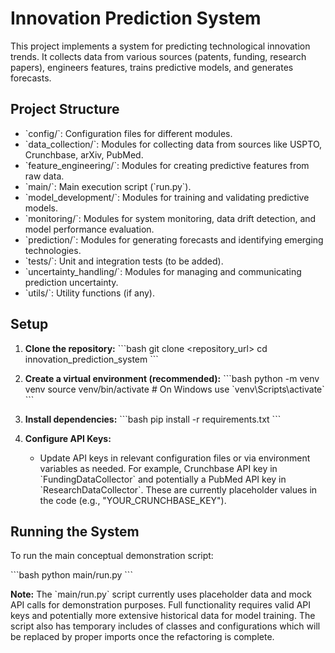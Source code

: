 # Innovation Prediction System

This project implements a system for predicting technological innovation trends.
It collects data from various sources (patents, funding, research papers),
engineers features, trains predictive models, and generates forecasts.

## Project Structure

- \`config/\`: Configuration files for different modules.
- \`data_collection/\`: Modules for collecting data from sources like USPTO, Crunchbase, arXiv, PubMed.
- \`feature_engineering/\`: Modules for creating predictive features from raw data.
- \`main/\`: Main execution script (\`run.py\`).
- \`model_development/\`: Modules for training and validating predictive models.
- \`monitoring/\`: Modules for system monitoring, data drift detection, and model performance evaluation.
- \`prediction/\`: Modules for generating forecasts and identifying emerging technologies.
- \`tests/\`: Unit and integration tests (to be added).
- \`uncertainty_handling/\`: Modules for managing and communicating prediction uncertainty.
- \`utils/\`: Utility functions (if any).

## Setup

1.  **Clone the repository:**
    \`\`\`bash
    git clone <repository_url>
    cd innovation_prediction_system
    \`\`\`

2.  **Create a virtual environment (recommended):**
    \`\`\`bash
    python -m venv venv
    source venv/bin/activate  # On Windows use \`venv\Scripts\activate\`
    \`\`\`

3.  **Install dependencies:**
    \`\`\`bash
    pip install -r requirements.txt
    \`\`\`

4.  **Configure API Keys:**
    - Update API keys in relevant configuration files or via environment variables as needed.
      For example, Crunchbase API key in \`FundingDataCollector\` and potentially a PubMed API key in \`ResearchDataCollector\`.
      These are currently placeholder values in the code (e.g., "YOUR_CRUNCHBASE_KEY").

## Running the System

To run the main conceptual demonstration script:

\`\`\`bash
python main/run.py
\`\`\`

**Note:** The \`main/run.py\` script currently uses placeholder data and mock API calls for demonstration purposes.
Full functionality requires valid API keys and potentially more extensive historical data for model training.
The script also has temporary includes of classes and configurations which will be replaced by proper imports once the refactoring is complete.
